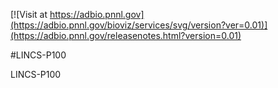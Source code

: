 <!------------------------------------------------------------------------------>
<!--NOTES: all the comments are auto-generated. please refer to the tutorial for readme editing at https://adbio.pnnl.gov/tutorial.xxxx-->
<!--adbio-version-->
[![Visit at https://adbio.pnnl.gov](https://adbio.pnnl.gov/bioviz/services/svg/version?ver=0.01)](https://adbio.pnnl.gov/releasenotes.html?version=0.01)
<!--adbio-title-->
#LINCS-P100
<!--adbio-description-->
LINCS-P100
<!--adbio-funding-->
<!--adbio-publication-->
<!------------------------------------------------------------------------------>
<!--you can add any other information here-->
